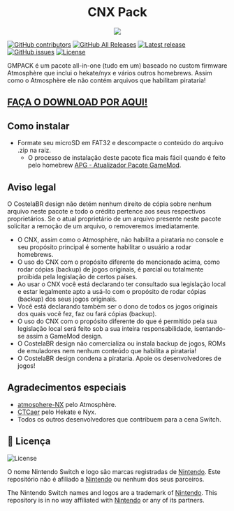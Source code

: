 
<h1 align="center">CNX Pack</h1>

<div align="center">
<img src="./AMSNX/CNX/blob/main/background.bmp" alight-itens="center">
</div>

[![GitHub contributors](https://img.shields.io/github/contributors/amsnx/cnx)](https://github.com/amsnx/cnx/graphs/contributors)
[![GitHub All Releases](https://img.shields.io/github/downloads/amsnx/cnx/total)](https://github.com/amsnx/cnx/releases)
[![Latest release](https://img.shields.io/github/v/release/amsnx/cnx)](https://github.com/amsnx/cnx/releases)
[![GitHub issues](https://img.shields.io/github/issues/amsnx/cnx)](https://github.com/amsnx/cnx/issues)
[![License](https://img.shields.io/badge/License-GPLv3-blue.svg)](https://www.gnu.org/licenses/gpl-3.0.en.html)

GMPACK é um pacote all-in-one (tudo em um) baseado no custom firmware Atmosphère que inclui o hekate/nyx e vários outros homebrews. Assim como o Atmosphère ele não contém arquivos que habilitam pirataria!

## **[FAÇA O DOWNLOAD POR AQUI!](https://github.com/amsnx/cnx/releases/latest)**

## Como instalar
- Formate seu microSD em FAT32 e descompacte o conteúdo do arquivo .zip na raiz.
  - O processo de instalação deste pacote fica mais fácil quando é feito pelo homebrew [APG - Atualizador Pacote GameMod](https://github.com/amsnx/cnx-updater).

## Aviso legal
O CostelaBR design não detém nenhum direito de cópia sobre nenhum arquivo neste pacote e todo o crédito pertence aos seus respectivos proprietários. Se o atual proprietário de um arquivo presente neste pacote solicitar a remoção de um arquivo, o removeremos imediatamente.

- O CNX, assim como o Atmosphère, não habilita a pirataria no console e seu propósito principal é somente habilitar o usuário a rodar homebrews.
- O uso do CNX com o propósito diferente do mencionado acima, como rodar cópias (backup) de jogos originais, é parcial ou totalmente proibida pela legislação de certos países.
- Ao usar o CNX você está declarando ter consultado sua legislação local e estar legalmente apto a usá-lo com o propósito de rodar cópias (backup) dos seus jogos originais.
- Você está declarando também ser o dono de todos os jogos originais dos quais você fez, faz ou fará cópias (backup).
- O uso do CNX com o propósito diferente do que é permitido pela sua legislação local será feito sob a sua inteira responsabilidade, isentando-se assim a GameMod design.
- O CostelaBR design não comercializa ou instala backup de jogos, ROMs de emuladores nem nenhum conteúdo que habilita a pirataria!
- O CostelaBR design condena a pirataria. Apoie os desenvolvedores de jogos!

## Agradecimentos especiais
- [atmosphere-NX](https://github.com/atmosphere-NX/Atmosphere/) pelo Atmosphère.
- [CTCaer](https://github.com/CTCaer/hekate/) pelo Hekate e Nyx.
- Todos os outros desenvolvedores que contribuem para a cena Switch.

## 📝 Licença

![License](https://img.shields.io/badge/License-GPLv3-blue.svg)

O nome Nintendo Switch e logo são marcas registradas de [Nintendo](https://github.com/Nintendo). Este repositório não é afiliado a [Nintendo](https://github.com/Nintendo) ou nenhum dos seus parceiros.

The Nintendo Switch names and logos are a trademark of [Nintendo](https://github.com/Nintendo). This repository is in no way affiliated with [Nintendo](https://github.com/Nintendo) or any of its partners.
